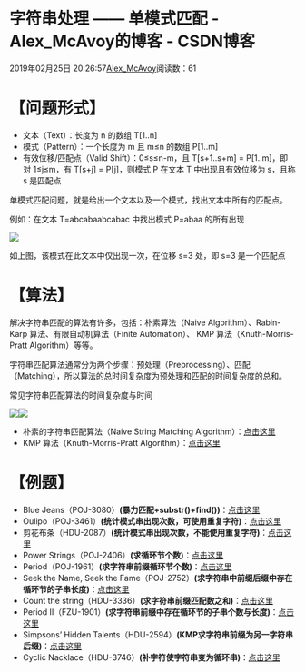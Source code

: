 # 字符串处理 —— 单模式匹配 - Alex_McAvoy的博客 - CSDN博客





2019年02月25日 20:26:57[Alex_McAvoy](https://me.csdn.net/u011815404)阅读数：61








# 【问题形式】
- 文本（Text）：长度为 n 的数组 T[1..n]
- 模式（Pattern）：一个长度为 m 且 m≤n 的数组 P[1..m]
- 有效位移/匹配点（Valid Shift）：0≤s≤n-m，且 T[s+1..s+m] = P[1..m]，即对 1≤j≤m，有 T[s+j] = P[j]，则模式 P 在文本 T 中出现且有效位移为 s，且称 s 是匹配点

单模式匹配问题，就是给出一个文本以及一个模式，找出文本中所有的匹配点。

例如：在文本 T=abcabaabcabac 中找出模式 P=abaa 的所有出现

![](https://img-blog.csdnimg.cn/20190225202108451.png)

如上图，该模式在此文本中仅出现一次，在位移 s=3 处，即 s=3 是一个匹配点

# 【算法】

解决字符串匹配的算法有许多，包括：朴素算法（Naive Algorithm）、Rabin-Karp 算法、有限自动机算法（Finite Automation）、 KMP 算法（Knuth-Morris-Pratt Algorithm）等等。

字符串匹配算法通常分为两个步骤：预处理（Preprocessing）、匹配（Matching），所以算法的总时间复杂度为预处理和匹配的时间复杂度的总和。

常见字符串匹配算法的时间复杂度与时间

![](https://img-blog.csdnimg.cn/2019032421543357.gif)![](https://img-blog.csdnimg.cn/201902252024558.png)
- 朴素的字符串匹配算法（Naive String Matching Algorithm）：[点击这里](https://blog.csdn.net/u011815404/article/details/87923976)
- KMP 算法（Knuth-Morris-Pratt Algorithm）：[点击这里](https://blog.csdn.net/u011815404/article/details/87937177)

# 【例题】
- Blue Jeans（POJ-3080）**(暴力匹配+substr()+find())**：[点击这里](https://blog.csdn.net/u011815404/article/details/86480047)
- Oulipo（POJ-3461）**(统计模式串出现次数，可使用重复字符)**：[点击这里](https://blog.csdn.net/u011815404/article/details/87979194)
- 剪花布条（HDU-2087）**(统计模式串出现次数，不能使用重复字符)**：[点击这里](https://blog.csdn.net/u011815404/article/details/87981000)
- Power Strings（POJ-2406）**(求循环节个数)**：[点击这里](https://blog.csdn.net/u011815404/article/details/87940076)
- Period（POJ-1961）**(求字符串前缀循环节个数)**：[点击这里](https://blog.csdn.net/u011815404/article/details/87950963)
- Seek the Name, Seek the Fame（POJ-2752）**(求字符串中前缀后缀中存在循环节的子串长度)**：[点击这里](https://blog.csdn.net/u011815404/article/details/87966382)
- Count the string（HDU-3336）**(求字符串前缀匹配数之和)**：[点击这里](https://blog.csdn.net/u011815404/article/details/87984863)
- Period II（FZU-1901）**(求字符串前缀中存在循环节的子串个数与长度)**：[点击这里](https://blog.csdn.net/u011815404/article/details/87968859)
- Simpsons’ Hidden Talents（HDU-2594）**(KMP求字符串前缀为另一字符串后缀)**：[点击这里](https://blog.csdn.net/u011815404/article/details/87983299)
- Cyclic Nacklace（HDU-3746）**(补字符使字符串变为循环串)**：[点击这里](https://blog.csdn.net/u011815404/article/details/87988929)



